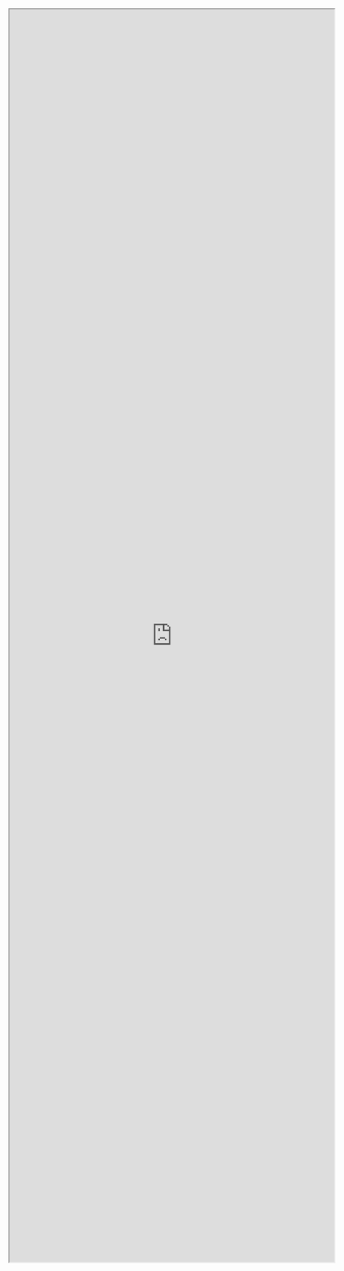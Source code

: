 <iframe src="http://mp.weixin.qq.com/s?__biz=MzA5OTk4MDEzNw==&mid=214548265&idx=1&sn=4b155257d055ccaab0b82f5a4fd63a22#rd" width="650" height="2500" scrolling="yes" />